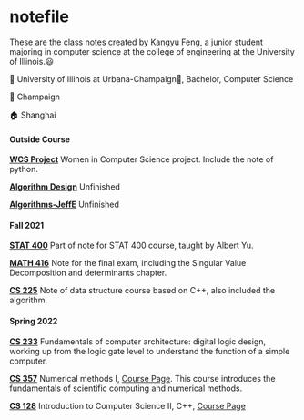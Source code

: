 # notefile

These are the class notes created by Kangyu Feng, a junior student majoring in computer science at the college of engineering at the University of Illinois.:smiley:

 :school: University of Illinois at Urbana-Champaign:corn:, Bachelor, Computer Science

:round_pushpin: Champaign

:house: Shanghai

#### Outside Course

[**WCS Project**](./WCS-Project)	Women in Computer Science project. Include the note of python.

[**Algorithm Design**](./Algorithm-Design.md)	Unfinished

[**Algorithms-JeffE**](./Algorithms-JeffE.md)	Unfinished

#### Fall 2021

[**STAT 400**](./STAT-400.md)	Part of note for STAT 400 course, taught by Albert Yu.

[**MATH 416**](./MATH-416.md)	Note for the final exam, including the Singular Value Decomposition and determinants chapter.

[**CS 225**](./CS-225.md)	Note of data structure course based on C++, also included the algorithm.

#### Spring 2022

[**CS 233**](./CS-233.md)	Fundamentals of computer architecture: digital logic design, working up from the logic gate level to understand the function of a simple computer.

[**CS 357**](./CS-357.md)	Numerical methods I, [Course Page](https://courses.grainger.illinois.edu/cs357/sp2022/). This course introduces the fundamentals of scientific computing and numerical methods.

[**CS 128**](./CS-128.md)	Introduction to Computer Science II, C++, [Course Page](https://cs128.org/)









